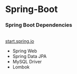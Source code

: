 # Spring-Boot

<h3>  Spring Boot Dependencies </h3>
<br>
<a href="https://start.spring.io/" target="_blank">start.spring.io</a>
<ul>
  <li> Spring Web </li>
  <li>Spring Data JPA</li>
    <li>MySQL Driver</li>
  <li>Lombok</li>
</ul>
